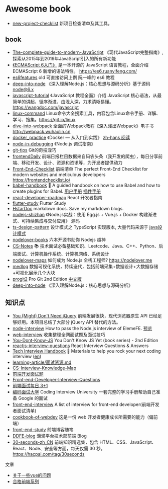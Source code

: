 # Awesome book

- [new-project-checklist](https://github.com/phodal/new-project-checklist) 新项目检查清单及其工具。

## book

- [The-complete-guide-to-modern-JavaScript](https://github.com/AlbertoMontalesi/The-complete-guide-to-modern-JavaScript) 《现代JavaScript完整指南》, 探索从2015年到2019年JavaScript引入的所有新功能
- [《ECMAScript 6入门》](https://github.com/ruanyf/es6tutorial) 是一本开源的 JavaScript 语言教程，全面介绍 ECMAScript 6 新增的语法特性。 https://es6.ruanyifeng.com/
- [es6features](https://github.com/webcoding/es6features) old 可直接访问上例 阮一峰的 es6 教程
- [deep-into-node](https://github.com/yjhjstz/deep-into-node) 《深入理解Node.js：核心思想与源码分析》基于源码 node@6.x
- [javascript-tutorial](https://github.com/wangdoc/javascript-tutorial) 《JavaScript 教程全面》介绍 JavaScript 核心语法，从最简单的讲起，循序渐进、由浅入深，力求清晰易懂。 https://wangdoc.com/javascript
- [linux-command](https://github.com/jaywcjlove/linux-command) Linux命令大全搜索工具，内容包含Linux命令手册、详解、学习、搜集。https://git.io/linux
- [dive-into-webpack](https://github.com/gwuhaolin/dive-into-webpack) 全面的Webpack教程《深入浅出Webpack》电子书 http://webpack.wuhaolin.cn
- [docker_practice](https://github.com/yeasy/docker_practice) 《Docker — 从入门到实践》 [zh-hans 阅读](https://docker_practice.gitee.io/zh-cn/)
- [node-in-debugging](https://github.com/nswbmw/node-in-debugging) 《Node.js 调试指南》
- [git-tips](https://github.com/521xueweihan/git-tips) Git的奇技淫巧
- [frontendDaily](https://github.com/kujian/frontendDaily) 前端日报栏目数据来自码农头条（我开发的爬虫），每日分享前端、移动开发、设计、资源和资讯等，为开发者提供动力
- [Front-End-Checklist](https://github.com/thedaviddias/Front-End-Checklist) 前端清单  The perfect Front-End Checklist for modern websites and meticulous developers https://frontendchecklist.io/
- [babel-handbook](https://github.com/jamiebuilds/babel-handbook) 📘 A guided handbook on how to use Babel and how to create plugins for Babel. [用户手册](https://github.com/jamiebuilds/babel-handbook/blob/master/translations/zh-Hans/user-handbook.md) [插件手册](https://github.com/jamiebuilds/babel-handbook/blob/master/translations/zh-Hans/plugin-handbook.md)
- [react-developer-roadmap](https://github.com/adam-golab/react-developer-roadmap/blob/master/README-CN.md) React 开发者指南
- [flutter-study](https://github.com/yang7229693/flutter-study) Flutter Study
- [HstarDoc](https://github.com/hstarorg/HstarDoc) markdown docs. Save my markdown blogs.
- [nodejs-shizhan](https://github.com/MiYogurt/nodejs-shizhan) 《Node.js实战：使用 Egg.js + Vue.js + Docker 构建渐进式、可持续集成与交付应用》 源码
- [ts-design-pattern](https://github.com/MiYogurt/ts-design-pattern) 设计模式之 TypeScript 实现版本, 大量代码来源于 [java设计模式](http://www.runoob.com/design-pattern/design-pattern-tutorial.html)
- [nodelover-books](https://github.com/MiYogurt/nodelover-books) 六本开源书助你 Nodejs 超神
- [CS-Notes](https://github.com/CyC2018/CS-Notes) 📚 技术面试必备基础知识、Leetcode、Java、C++、Python、后端面试、计算机操作系统、计算机网络、系统设计
- [nodelover-maps](https://github.com/MiYogurt/nodelover-maps) 如何成为 Node.js 全栈工程师? https://nodelover.me
- [medlog](https://github.com/yexiaochai/medlog) 数据可视化系统，持续迭代，包括前端采集+数据设计+大数据存储+可视化展示几个大块
- [progit2](https://github.com/progit/progit2) Pro Git 2nd Edition [中文版](https://git-scm.com/book/zh/v2)
- [deep-into-node](https://github.com/yjhjstz/deep-into-node) 《深入理解Node.js：核心思想与源码分析》

## 知识点

- [You (Might) Don't Need jQuery](https://github.com/nefe/You-Dont-Need-jQuery) 前端发展很快，现代浏览器原生 API 已经足够好用。本项目总结了大部分 jQuery API 替代的方法。
- [node-interview](https://github.com/ElemeFE/node-interview) How to pass the Node.js interview of ElemeFE. [预览](https://elemefe.github.io/node-interview/#/sections/zh-cn/)
- [web-interview](https://github.com/yisainan/web-interview) 收集整理全网面试题及面试技巧
- [You-Dont-Know-JS](https://github.com/getify/You-Dont-Know-JS/blob/2nd-ed/README.md) You Don't Know JS Yet (book series) - 2nd Edition
- [reactjs-interview-questions](https://github.com/sudheerj/reactjs-interview-questions) React Interview Questions & Answers
- [Tech Interview Handbook](https://github.com/yangshun/tech-interview-handbook) 💯 Materials to help you rock your next coding interview ([en](https://yangshun.github.io/tech-interview-handbook/))
- [learning-article/面试资源.md](https://github.com/webproblem/learning-article/blob/master/%E9%9D%A2%E8%AF%95%E8%B5%84%E6%BA%90.md)
- [CS-Interview-Knowledge-Map](https://github.com/InterviewMap/CS-Interview-Knowledge-Map)
- [前端开发面试题](https://github.com/markyun/My-blog/tree/master/Front-end-Developer-Questions)
- [Front-end-Developer-Interview-Questions](https://github.com/h5bp/Front-end-Developer-Interview-Questions)
- [前端面试每日 3+1](https://github.com/haizlin/fe-interview/issues)
- [编码面试大学](https://github.com/jwasham/coding-interview-university/blob/master/translations/README-cn.md) Coding Interview University 一套完整的学习手册帮助自己准备 Google 的面试
- [front-end-interview](https://github.com/Advanced-Interview-Question/front-end-interview) A list of interview for front-end developer(前端开发者面试清单)
- [cookbook-of-webdev](https://github.com/xiaosansiji/cookbook-of-webdev) 这是一份 web 开发者健康成长所需要的能力（偏前端）
- [front-end-study](https://github.com/CompileYouth/front-end-study) 前端博客随笔
- [DDFE-blog](https://github.com/DDFE/DDFE-blog) 滴滴平台技术部前端 Blog
- [30-seconds-zh_CN](https://github.com/b3log/30-seconds-zh_CN) 前端知识精选集，包含 HTML、CSS、JavaScript、React、Node、安全等方面，每天仅需 30 秒。https://hacpai.com/tag/30seconds

文章

- [关于一些vue的问题](https://juejin.im/post/5dac07675188253d706643f4)
- [合格前端系列](https://zhuanlan.zhihu.com/p/28058983)

